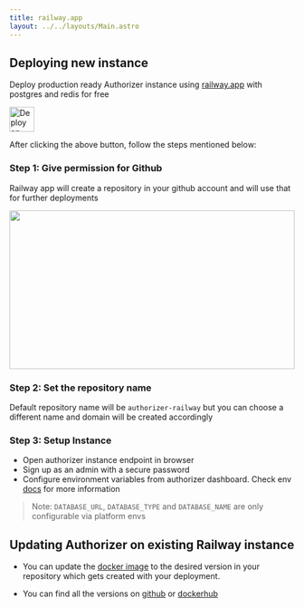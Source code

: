 ```yaml
---
title: railway.app
layout: ../../layouts/Main.astro
---
```


## Deploying new instance

Deploy production ready Authorizer instance using [railway.app](https://github.com/authorizerdev/authorizer-railway) with postgres and redis for free
<br/>

<a target="_blank" href="https://railway.app/new/template?template=https://github.com/authorizerdev/authorizer-railway&amp;plugins=postgresql,redis"><img src="https://railway.app/button.svg" style="height: 44px" alt="Deploy on Railway"></a>

After clicking the above button, follow the steps mentioned below:

### Step 1: Give permission for Github

Railway app will create a repository in your github account and will use that for further deployments

<img src="/images/railway.png" style="height:20em;width:100%;object-fit:contain;"/>

### Step 2: Set the repository name

Default repository name will be `authorizer-railway` but you can choose a different name and domain will be created accordingly

### Step 3: Setup Instance

- Open authorizer instance endpoint in browser
- Sign up as an admin with a secure password
- Configure environment variables from authorizer dashboard. Check env [docs](/core/env) for more information

> Note: `DATABASE_URL`, `DATABASE_TYPE` and `DATABASE_NAME` are only configurable via platform envs

## Updating Authorizer on existing Railway instance

- You can update the [docker image](https://github.com/authorizerdev/authorizer-railway/blob/main/Dockerfile#L1) to the desired version in your repository which gets created with your deployment.

- You can find all the versions on [github](https://github.com/authorizerdev/authorizer/releases) or [dockerhub](https://hub.docker.com/r/lakhansamani/authorizer)
